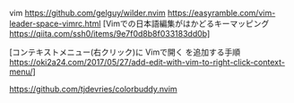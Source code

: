 vim
https://github.com/gelguy/wilder.nvim
https://easyramble.com/vim-leader-space-vimrc.html
[Vimでの日本語編集がはかどるキーマッピング https://qiita.com/ssh0/items/9e7f0d8b8f033183dd0b]

[コンテキストメニュー(右クリック)に Vimで開く を追加する手順 https://oki2a24.com/2017/05/27/add-edit-with-vim-to-right-click-context-menu/]


https://github.com/tjdevries/colorbuddy.nvim
